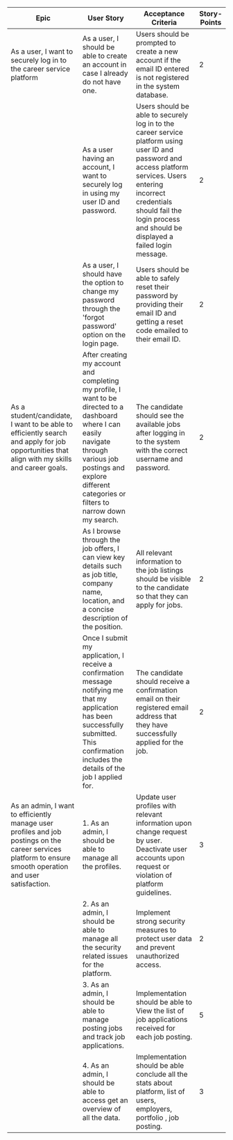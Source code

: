 | Epic                                                         | User Story                                                              | Acceptance Criteria                                                                                      | Story-Points |
|--------------------------------------------------------------|-------------------------------------------------------------------------|---------------------------------------------------------------------------------------------------------|--------------|
| As a user, I want to securely log in to the career service platform | As a user, I should be able to create an account in case I already do not have one. | Users should be prompted to create a new account if the email ID entered is not registered in the system database. | 2            |
|                                                               | As a user having an account, I want to securely log in using my user ID and password. | Users should be able to securely log in to the career service platform using user ID and password and access platform services. Users entering incorrect credentials should fail the login process and should be displayed a failed login message. | 2 |
|                                                               | As a user, I should have the option to change my password through the 'forgot password' option on the login page. | Users should be able to safely reset their password by providing their email ID and getting a reset code emailed to their email ID. | 2 |
| As a student/candidate, I want to be able to efficiently search and apply for job opportunities that align with my skills and career goals. | After creating my account and completing my profile, I want to be directed to a dashboard where I can easily navigate through various job postings and explore different categories or filters to narrow down my search. | The candidate should see the available jobs after logging in to the system with the correct username and password. | 2 |
| | As I browse through the job offers, I can view key details such as job title, company name, location, and a concise description of the position. | All relevant information to the job listings should be visible to the candidate so that they can apply for jobs. | 2 |
| | Once I submit my application, I receive a confirmation message notifying me that my application has been successfully submitted. This confirmation includes the details of the job I applied for. | The candidate should receive a confirmation email on their registered email address that they have successfully applied for the job. | 2 |
As an admin, I want to efficiently manage user profiles and job postings on the career services platform to ensure smooth operation and user satisfaction. | 1. As an admin, I should be able to manage all the profiles. | Update user profiles with relevant information upon change request by user. <br> Deactivate user accounts upon request or violation of platform guidelines. | 3 |
| | 2. As an admin, I should be able to manage all the security related issues for the platform. | Implement strong security measures to protect user data and prevent unauthorized access. | 2|
| | 3. As an admin, I should be able to manage posting jobs and track job applications. | Implementation should be able to View the list of job applications received for each job posting. | 5| 
| | 4. As an admin, I should be able to access get an overview of all the data. | Implementation should be able conclude all the stats about platform, list of users, employers, portfolio , job posting. | 3| 

